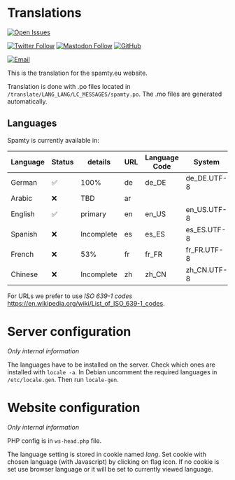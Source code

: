 # Translations

[![Open Issues](https://img.shields.io/github/issues/spamty/translate)](https://github.com/spamty/translate/issues)

[![Twitter Follow](https://img.shields.io/twitter/follow/spamty?style=social)](https://twitter.com/Spamty)
[![Mastodon Follow](https://img.shields.io/static/v1?label=@spamty@fosstodon.org&message=%20&style=social&logo=mastodon)](https://fosstodon.org/@spamty)
[![GitHub](https://img.shields.io/github/followers/spamty?label=GitHub&style=social)](https://github.com/spamty/)

[![Email](https://img.shields.io/badge/Email-contact@spamty.eu-grey)](https://spamty.eu/contact.php)

This is the translation for the spamty.eu website.

Translation is done with .po files located in `/translate/LANG_LANG/LC_MESSAGES/spamty.po`.
The .mo files are generated automatically.


## Languages

Spamty is currently available in:

|Language |Status             |details    |URL |Language Code |System      |
|---      |---                |---        |--- |---           |---         |
|German   |:white_check_mark: |100%       |de  |de_DE         |de_DE.UTF-8 |
|Arabic   |:x:                |TBD        |ar  |              |            |
|English  |:white_check_mark: |primary    |en  |en_US         |en_US.UTF-8 |
|Spanish  |:x:                |Incomplete |es  |es_ES         |es_ES.UTF-8 |
|French   |:x:                |53%        |fr  |fr_FR         |fr_FR.UTF-8 |
|Chinese  |:x:                |Incomplete |zh  |zh_CN         |zh_CN.UTF-8 |

For URLs we prefer to use *ISO 639-1 codes* <https://en.wikipedia.org/wiki/List_of_ISO_639-1_codes>.



# Server configuration

_Only internal information_

The languages have to be installed on the server. Check which ones are installed with `locale -a`.
In Debian uncomment the required languages in `/etc/locale.gen`. Then run `locale-gen`.

# Website configuration

_Only internal information_

PHP config is in `ws-head.php` file.

The language setting is stored in cookie named *lang*.
Set cookie with chosen language (with Javascript) by clicking on flag icon.
If no cookie is set use browser language or it will be set to currently viewed language.
